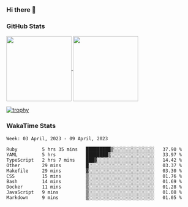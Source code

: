 ### Hi there 👋

### GitHub Stats

<a href="https://github.com/anuraghazra/github-readme-stats">
  <img align="center" height="170px" src="https://github-readme-stats.vercel.app/api/top-langs/?username=tksfjt1024&layout=compact&count_private=true&show_icons=true&show_icons=true&theme=graywhite" />
</a>
<a href="https://github.com/anuraghazra/github-readme-stats">
  <img align="center" height="170px" src="https://github-readme-stats.vercel.app/api?username=tksfjt1024&count_private=true&show_icons=true&show_icons=true&theme=graywhite" />
</a>

[![trophy](https://github-profile-trophy.vercel.app/?username=tksfjt1024)](https://github.com/ryo-ma/github-profile-trophy)

### WakaTime Stats

<!--START_SECTION:waka-->
```text
Week: 03 April, 2023 - 09 April, 2023

Ruby         5 hrs 35 mins   █████████▒░░░░░░░░░░░░░░░   37.90 % 
YAML         5 hrs           ████████▒░░░░░░░░░░░░░░░░   33.97 % 
TypeScript   2 hrs 7 mins    ███▓░░░░░░░░░░░░░░░░░░░░░   14.42 % 
Other        29 mins         █░░░░░░░░░░░░░░░░░░░░░░░░   03.37 % 
Makefile     29 mins         ▓░░░░░░░░░░░░░░░░░░░░░░░░   03.30 % 
CSS          15 mins         ▒░░░░░░░░░░░░░░░░░░░░░░░░   01.76 % 
Bash         14 mins         ▒░░░░░░░░░░░░░░░░░░░░░░░░   01.69 % 
Docker       11 mins         ▒░░░░░░░░░░░░░░░░░░░░░░░░   01.28 % 
JavaScript   9 mins          ▒░░░░░░░░░░░░░░░░░░░░░░░░   01.08 % 
Markdown     9 mins          ▒░░░░░░░░░░░░░░░░░░░░░░░░   01.05 % 
```
<!--END_SECTION:waka-->
